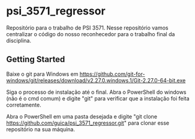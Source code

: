 # psi_3571_regressor
Repositório para o trabalho de PSI 3571. Nesse repositório vamos centralizar o código do nosso reconhecedor para o trabalho final da disciplina.

## Getting Started

Baixe o git para Windows em https://github.com/git-for-windows/git/releases/download/v2.27.0.windows.1/Git-2.27.0-64-bit.exe

Siga o processo de instalação até o final.
Abra o PowerShell do windows (não é o cmd comum) e digite "git" para verificar que a instalação foi feita corretamente.

Abra o PowerShell em uma pasta desejada e digite "git clone https://github.com/guica/psi_3571_regressor.git" para clonar esse repositório na sua máquina.

